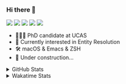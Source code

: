 ### Hi there 👋

[![](https://img.shields.io/badge/-Email-325180?logo=maildotru&logoColor=white&style=flat-square)](mailto:hi@wang.tianshu.me)
[![](https://img.shields.io/badge/-GitHub-black?logo=GitHub&style=flat-square)](https://github.com/tshu-w)
[![](https://img.shields.io/badge/-Telegram-26a5e4?labelColor=fafafa&logo=telegram&style=flat-square)](https://t.me/tshu_w) 
[![](https://img.shields.io/badge/-Twitter-1da1f2?logo=Twitter&logoColor=white&style=flat-square)](https://twitter.com/tshu_w)
[![](https://komarev.com/ghpvc/?username=tshu-w&color=blueviolet&style=flat-square)]()



- 🧑🏻‍🎓 PhD candidate at UCAS
- 🔭 Currently interested in Entity Resolution
- 🛠 macOS & Emacs & ZSH
- 🚧 Under construction...

<details>

<summary>GitHub Stats</summary>

![Tianshu's GitHub stats](https://github-readme-stats.vercel.app/api?username=tshu-w&show_icons=true&theme=buefy&count_private=true)
  
</details>


<details>
  <summary>Wakatime Stats</summary>

  Currently, files accessed by tramp cannot be tracked by wakatime, see https://github.com/wakatime/wakatime-mode/issues/27
  <br>
  
<!--START_SECTION:waka-->
![Code Time](http://img.shields.io/badge/Code%20Time-5%2C899%20hrs%2055%20mins-blue)

**I'm an Early 🐤** 

```text
🌞 Morning    70 commits     ████░░░░░░░░░░░░░░░░░░░░░   16.55% 
🌆 Daytime    220 commits    █████████████░░░░░░░░░░░░   52.01% 
🌃 Evening    126 commits    ███████░░░░░░░░░░░░░░░░░░   29.79% 
🌙 Night      7 commits      ░░░░░░░░░░░░░░░░░░░░░░░░░   1.65%

```
📅 **I'm Most Productive on Tuesday** 

```text
Monday       71 commits     ████░░░░░░░░░░░░░░░░░░░░░   16.78% 
Tuesday      116 commits    ██████░░░░░░░░░░░░░░░░░░░   27.42% 
Wednesday    61 commits     ███░░░░░░░░░░░░░░░░░░░░░░   14.42% 
Thursday     44 commits     ██░░░░░░░░░░░░░░░░░░░░░░░   10.4% 
Friday       54 commits     ███░░░░░░░░░░░░░░░░░░░░░░   12.77% 
Saturday     52 commits     ███░░░░░░░░░░░░░░░░░░░░░░   12.29% 
Sunday       25 commits     █░░░░░░░░░░░░░░░░░░░░░░░░   5.91%

```


📊 **This Week I Spent My Time On** 

```text
💬 Programming Languages: 
sh                       31 hrs 33 mins      █████████████████████████   100.0%

🔥 Editors: 
Zsh                      31 hrs 33 mins      █████████████████████████   100.0%

🐱‍💻 Projects: 
universal-blocker        17 hrs 6 mins       █████████████░░░░░░░░░░░░   54.24% 
Terminal                 8 hrs 22 mins       ██████░░░░░░░░░░░░░░░░░░░   26.53% 
lightning-template       3 hrs 58 mins       ███░░░░░░░░░░░░░░░░░░░░░░   12.61% 
lightning                2 hrs 5 mins        █░░░░░░░░░░░░░░░░░░░░░░░░   6.6% 
JedAIToolkit             0 secs              ░░░░░░░░░░░░░░░░░░░░░░░░░   0.02%

💻 Operating System: 
Linux                    20 hrs 45 mins      ████████████████░░░░░░░░░   65.78% 
Mac                      10 hrs 47 mins      ████████░░░░░░░░░░░░░░░░░   34.22%

```

**I Mostly Code in Python** 

```text
Python                   11 repos            ████████████░░░░░░░░░░░░░   50.0% 
HTML                     2 repos             ██░░░░░░░░░░░░░░░░░░░░░░░   9.09% 
Emacs Lisp               2 repos             ██░░░░░░░░░░░░░░░░░░░░░░░   9.09% 
JavaScript               2 repos             ██░░░░░░░░░░░░░░░░░░░░░░░   9.09% 
TeX                      2 repos             ██░░░░░░░░░░░░░░░░░░░░░░░   9.09%

```



 Last Updated on 26/08/2022 08:07:46 UTC
<!--END_SECTION:waka-->
</details>
